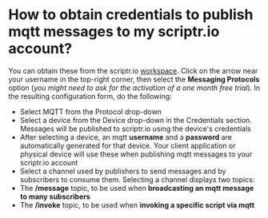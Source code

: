 # How to obtain credentials to publish mqtt messages to my scriptr.io account?

You can obtain these from the scriptr.io [workspace](https://www.scriptr.io/workspace). Click on the arrow near your username in the top-right corner, then select the **Messaging Protocols** option (*you might need to ask for the activation of a one month free trial*). In the resulting configuration form, do the following:

- Select MQTT from the Protocol drop-down
- Select a device from the Device drop-down in the Credentials section. Messages will be published to scriptr.io using the device's credentials
- After selecting a device, an mqtt **username** and a **password** are automatically generated for that device. Your client application or physical device will use these when publishing mqtt messages to your scriptr.io account
- Select a channel used by publishers to send messages and by subscribers to consume them. Selecting a channel displays two topics:
- The **/message** topic, to be used when **broadcasting an mqtt message to many subscribers** 
- The **/invoke** topic, to be used when **invoking a specific script via mqtt**

